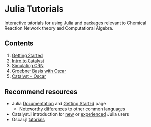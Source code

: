 # Julia Tutorials
Interactive tutorials for using Julia and packages relevant to Chemical Reaction Network theory and Computational Algebra.

## Contents

1. [Getting Started](Tutorial1.ipynb)
2. [Intro to Catalyst](Tutorial2.ipynb)
3. [Simulating CRN](Tutorial3.ipynb)
4. [Groebner Basis with Oscar](Tutorial4.ipynb)
5. [Catalyst + Oscar](Tutorial5.ipynb)

## Recommend resources
- Julia [Documentation](https://docs.julialang.org/en/v1/) and [Getting Started](https://docs.julialang.org/en/v1/manual/getting-started/) page
  - [Noteworthy differences](https://docs.julialang.org/en/v1/manual/noteworthy-differences/) to other common languages
- Catalyst.jl introduction for [new](https://docs.sciml.ai/Catalyst/stable/introduction_to_catalyst/catalyst_for_new_julia_users/) or [experienced](https://docs.sciml.ai/Catalyst/stable/introduction_to_catalyst/introduction_to_catalyst/) Julia users
- Oscar.jl [tutorials](https://www.oscar-system.org/tutorials/)
